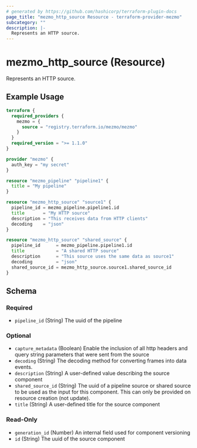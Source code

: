 ```yaml
---
# generated by https://github.com/hashicorp/terraform-plugin-docs
page_title: "mezmo_http_source Resource - terraform-provider-mezmo"
subcategory: ""
description: |-
  Represents an HTTP source.
---
```


# mezmo_http_source (Resource)

Represents an HTTP source.

## Example Usage

```terraform
terraform {
  required_providers {
    mezmo = {
      source = "registry.terraform.io/mezmo/mezmo"
    }
  }
  required_version = ">= 1.1.0"
}

provider "mezmo" {
  auth_key = "my secret"
}

resource "mezmo_pipeline" "pipeline1" {
  title = "My pipeline"
}

resource "mezmo_http_source" "source1" {
  pipeline_id = mezmo_pipeline.pipeline1.id
  title       = "My HTTP source"
  description = "This receives data from HTTP clients"
  decoding    = "json"
}

resource "mezmo_http_source" "shared_source" {
  pipeline_id      = mezmo_pipeline.pipeline1.id
  title            = "A shared HTTP source"
  description      = "This source uses the same data as source1"
  decoding         = "json"
  shared_source_id = mezmo_http_source.source1.shared_source_id
}
```

<!-- schema generated by tfplugindocs -->
## Schema

### Required

- `pipeline_id` (String) The uuid of the pipeline

### Optional

- `capture_metadata` (Boolean) Enable the inclusion of all http headers and query string parameters that were sent from the source
- `decoding` (String) The decoding method for converting frames into data events.
- `description` (String) A user-defined value describing the source component
- `shared_source_id` (String) The uuid of a pipeline source or shared source to be used as the input for this component. This can only be provided on resource creation (not update).
- `title` (String) A user-defined title for the source component

### Read-Only

- `generation_id` (Number) An internal field used for component versioning
- `id` (String) The uuid of the source component
